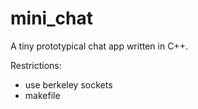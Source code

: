 # mini_chat

A tiny prototypical chat app written in C++.

Restrictions:
- use berkeley sockets
- makefile
